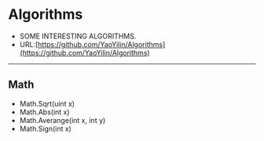 # Algorithms
* SOME INTERESTING ALGORITHMS.
* URL:[https://github.com/YaoYilin/Algorithms](https://github.com/YaoYilin/Algorithms)

---

## Math
* Math.Sqrt(uint x)
* Math.Abs(int x)
* Math.Averange(int x, int y)
* Math.Sign(int x)